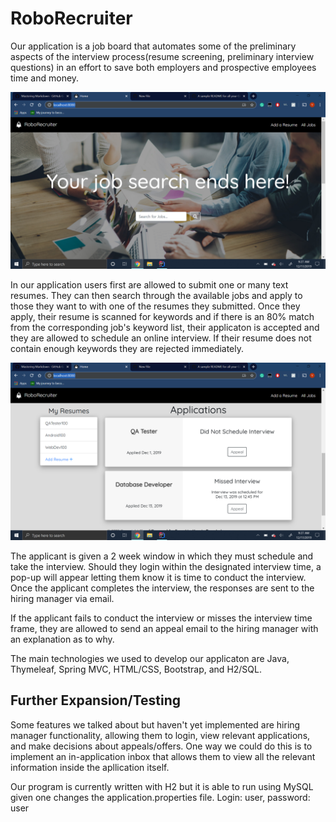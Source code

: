 # RoboRecruiter

Our application is a job board that automates some of the preliminary aspects of the interview process(resume screening, preliminary 
interview questions) in an effort to save both employers and prospective employees time and money.

![Screenshot1](screenshots/screenshot1.png)


In our application users first are allowed to submit one or many text resumes. They can then search through the available jobs and apply to those they want to with one of the resumes they submitted. Once they apply, their resume is scanned for keywords and if there is an 80% match from the corresponding job's keyword list, their applicaton is accepted and they are allowed to schedule an online interview. If their resume does not contain enough keywords they are rejected immediately.

![Screenshot2](screenshots/screenshot2.png)

The applicant is given a 2 week window in which they must schedule and take the interview. Should they login within the designated interview time, a pop-up will appear letting them know it is time to conduct the interview. Once the applicant completes the interview, the responses are sent to the hiring manager via email.

If the applicant fails to conduct the interview or misses the interview time frame, they are allowed to send an appeal email to the hiring manager with an explanation as to why.

The main technologies we used to develop our applicaton are Java, Thymeleaf, Spring MVC, HTML/CSS, Bootstrap, and H2/SQL.

## Further Expansion/Testing
Some features we talked about but haven't yet implemented are hiring manager functionality, allowing them to login, view relevant applications, and make decisions about appeals/offers. One way we could do this is to implement an in-application inbox that allows them to view all the relevant information inside the apllication itself.

Our program is currently written with H2 but it is able to run using MySQL given one changes the application.properties file.
Login: user, password: user

